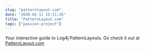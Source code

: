 ```yaml
---
slug: "patternlayout-com"
date: "2020-02-11 15:11:26"
title: "PatternLayout.com"
tags: ["passion-project"]
---
```

Your interactive guide to Log4j PatternLayouts. Go check it out at [PatternLayout.com](https://patternlayout.com)